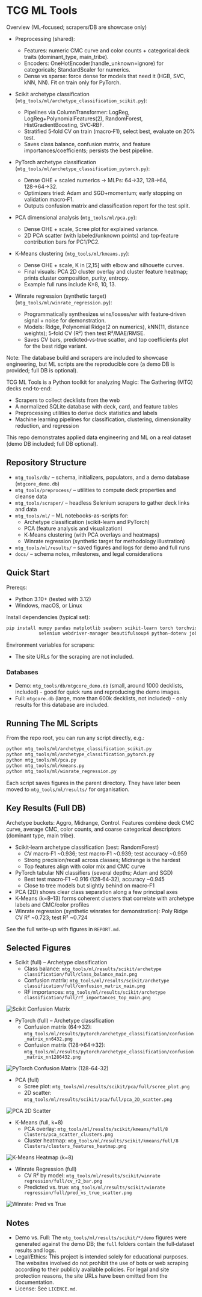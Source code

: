 # TCG ML Tools

Overview (ML‑focused; scrapers/DB are showcase only)

- Preprocessing (shared):
  - Features: numeric CMC curve and color counts + categorical deck traits (dominant_type, main_tribe).
  - Encoders: OneHotEncoder(handle_unknown=ignore) for categoricals; StandardScaler for numerics.
  - Dense vs sparse: force dense for models that need it (HGB, SVC, kNN, NN). Fit on train only for PyTorch.

- Scikit archetype classification (`mtg_tools/ml/archetype_classification_scikit.py`):
  - Pipelines via ColumnTransformer: LogReg, LogReg+PolynomialFeatures(2), RandomForest, HistGradientBoosting, SVC‑RBF.
  - Stratified 5‑fold CV on train (macro‑F1), select best, evaluate on 20% test.
  - Saves class balance, confusion matrix, and feature importances/coefficients; persists the best pipeline.

- PyTorch archetype classification (`mtg_tools/ml/archetype_classification_pytorch.py`):
  - Dense OHE + scaled numerics → MLPs: 64→32, 128→64, 128→64→32.
  - Optimizers tried: Adam and SGD+momentum; early stopping on validation macro‑F1.
  - Outputs confusion matrix and classification report for the test split.

- PCA dimensional analysis (`mtg_tools/ml/pca.py`):
  - Dense OHE + scale, Scree plot for explained variance.
  - 2D PCA scatter (with labeled/unknown points) and top‑feature contribution bars for PC1/PC2.

- K‑Means clustering (`mtg_tools/ml/kmeans.py`):
  - Dense OHE + scale, K in [2,15] with elbow and silhouette curves.
  - Final visuals: PCA 2D cluster overlay and cluster feature heatmap; prints cluster composition, purity, entropy.
  - Example full runs include K=8, 10, 13.

- Winrate regression (synthetic target) (`mtg_tools/ml/winrate_regression.py`):
  - Programmatically synthesizes wins/losses/wr with feature‑driven signal + noise for demonstration.
  - Models: Ridge, Polynomial Ridge(2 on numerics), kNN(11, distance weights); 5‑fold CV (R²) then test R²/MAE/RMSE.
  - Saves CV bars, predicted‑vs‑true scatter, and top coefficients plot for the best ridge variant.

Note: The database build and scrapers are included to showcase engineering, but ML scripts are the reproducible core (a demo DB is provided; full DB is optional).

TCG ML Tools is a Python toolkit for analyzing Magic: The Gathering (MTG) decks end‑to‑end:

-   Scrapers to collect decklists from the web
-   A normalized SQLite database with deck, card, and feature tables
-   Preprocessing utilities to derive deck statistics and labels
-   Machine learning pipelines for classification, clustering, dimensionality reduction, and regression

This repo demonstrates applied data engineering and ML on a real dataset (demo DB included; full DB optional).

## Repository Structure

-   `mtg_tools/db/` – schema, initializers, populators, and a demo database (`mtgcore_demo.db`)
-   `mtg_tools/preprocess/` – utilities to compute deck properties and cleanse data
-   `mtg_tools/scraper/` – headless Selenium scrapers to gather deck links and data
-   `mtg_tools/ml/` – ML notebooks-as-scripts for:
    -   Archetype classification (scikit-learn and PyTorch)
    -   PCA (feature analysis and visualization)
    -   K‑Means clustering (with PCA overlays and heatmaps)
    -   Winrate regression (synthetic target for methodology illustration)
-   `mtg_tools/ml/results/` – saved figures and logs for demo and full runs
-   `docs/` – schema notes, milestones, and legal considerations

## Quick Start

Prereqs:

-   Python 3.10+ (tested with 3.12)
-   Windows, macOS, or Linux

Install dependencies (typical set):

```bash
pip install numpy pandas matplotlib seaborn scikit-learn torch torchvision torchaudio \
            selenium webdriver-manager beautifulsoup4 python-dotenv joblib
```

Environment variables for scrapers:

-   The site URLs for the scraping are not included.

### Databases

-   Demo: `mtg_tools/db/mtgcore_demo.db` (small, around 1000 decklists, included) - good for quick runs and reproducing the demo images.
-   Full: `mtgcore.db` (large, more than 600k decklists, not included) - only results for this database are included.

## Running The ML Scripts

From the repo root, you can run any script directly, e.g.:

```bash
python mtg_tools/ml/archetype_classification_scikit.py
python mtg_tools/ml/archetype_classification_pytorch.py
python mtg_tools/ml/pca.py
python mtg_tools/ml/kmeans.py
python mtg_tools/ml/winrate_regression.py
```

Each script saves figures in the parent directory. They have later been moved to `mtg_tools/ml/results/` for organisation.

## Key Results (Full DB)

Archetype buckets: Aggro, Midrange, Control. Features combine deck CMC curve, average CMC, color counts, and coarse categorical descriptors (dominant type, main tribe).

-   Scikit‑learn archetype classification (best: RandomForest)
    -   CV macro‑F1 ~0.936; test macro‑F1 ~0.939; test accuracy ~0.959
    -   Strong precision/recall across classes; Midrange is the hardest
    -   Top features align with color mix and CMC curve
-   PyTorch tabular NN classifiers (several depths; Adam and SGD)
    -   Best test macro‑F1 ~0.916 (128‑64‑32), accuracy ~0.945
    -   Close to tree models but slightly behind on macro‑F1
-   PCA (2D) shows clear class separation along a few principal axes
-   K‑Means (k=8–13) forms coherent clusters that correlate with archetype labels and CMC/color profiles
-   Winrate regression (synthetic winrates for demonstration): Poly Ridge CV R² ~0.723; test R² ~0.724

See the full write‑up with figures in `REPORT.md`.

## Selected Figures

-   Scikit (full) – Archetype classification
    -   Class balance: `mtg_tools/ml/results/scikit/archetype classification/full/class_balance_main.png`
    -   Confusion matrix: `mtg_tools/ml/results/scikit/archetype classification/full/confusion_matrix_main.png`
    -   RF importances: `mtg_tools/ml/results/scikit/archetype classification/full/rf_importances_top_main.png`

![Scikit Confusion Matrix](mtg_tools/ml/results/scikit/archetype%20classification/full/confusion_matrix_main.png)

-   PyTorch (full) – Archetype classification
    -   Confusion matrix (64→32): `mtg_tools/ml/results/pytorch/archetype_classification/confusion_matrix_nn6432.png`
    -   Confusion matrix (128→64→32): `mtg_tools/ml/results/pytorch/archetype_classification/confusion_matrix_nn1286432.png`

![PyTorch Confusion Matrix (128-64-32)](mtg_tools/ml/results/pytorch/archetype_classification/confusion_matrix_nn1286432.png)

-   PCA (full)
    -   Scree plot: `mtg_tools/ml/results/scikit/pca/full/scree_plot.png`
    -   2D scatter: `mtg_tools/ml/results/scikit/pca/full/pca_2D_scatter.png`

![PCA 2D Scatter](mtg_tools/ml/results/scikit/pca/full/pca_2D_scatter.png)

-   K‑Means (full, k=8)
    -   PCA overlay: `mtg_tools/ml/results/scikit/kmeans/full/8 Clusters/pca_scatter_clusters.png`
    -   Cluster heatmap: `mtg_tools/ml/results/scikit/kmeans/full/8 Clusters/clusters_features_heatmap.png`

![K-Means Heatmap (k=8)](mtg_tools/ml/results/scikit/kmeans/full/8%20Clusters/clusters_features_heatmap.png)

-   Winrate Regression (full)
    -   CV R² by model: `mtg_tools/ml/results/scikit/winrate regression/full/cv_r2_bar.png`
    -   Predicted vs. true: `mtg_tools/ml/results/scikit/winrate regression/full/pred_vs_true_scatter.png`

![Winrate: Pred vs True](mtg_tools/ml/results/scikit/winrate%20regression/full/pred_vs_true_scatter.png)

## Notes

-   Demo vs. Full: The `mtg_tools/ml/results/scikit/*/demo` figures were generated against the demo DB; the `full` folders contain the full‑dataset results and logs.
-   Legal/Ethics: This project is intended solely for educational purposes. The websites involved do not prohibit the use of bots or web scraping according to their publicly available policies. For legal and site protection reasons, the site URLs have been omitted from the documentation.
-   License: See `LICENCE.md`.
